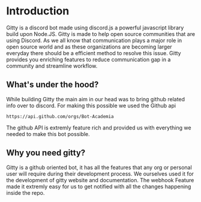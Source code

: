 # Introduction

Gitty is a discord bot made using discord.js a powerful javascript library build upon Node.JS. Gitty is made to help open source communities that are using Discord. As we all know that communication plays a major role in open source world and as these organizations are becoming larger everyday there should be a efficient method to resolve this issue. Gitty provides you enriching features to reduce communication gap in a community and streamline workflow.

## What's under the hood?

While building Gitty the main aim in our head was to bring github related info over to discord. For making this possible we used the Github api

```
https://api.github.com/orgs/Bot-Academia
```

The github API is extremly feature rich and provided us with everything we needed to make this bot possible.

## Why you need gitty?

Gitty is a github oriented bot, it has all the features that any org or personal user will require during their development process. We ourselves used it for the development of gitty website and documentation. The webhook Feature made it extremly easy for us to get notified with all the changes happening inside the repo.

